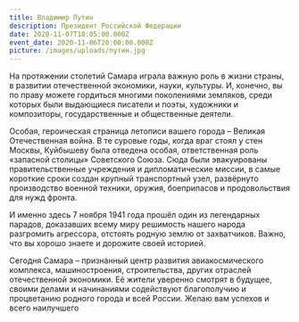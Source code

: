 ```yaml
---
title: Владимир Путин
description: Президент Российской Федерации
date: 2020-11-07T18:05:00.000Z
event_date: 2020-11-06T20:00:00.000Z
picture: /images/uploads/путин.jpg
---
```

На протяжении столетий Самара играла важную роль в жизни страны, в развитии отечественной экономики, науки, культуры. И, конечно, вы по праву можете гордиться многими поколениями земляков, среди которых были выдающиеся писатели и поэты, художники и композиторы, государственные и общественные деятели. 

Особая, героическая страница летописи вашего города – Великая Отечественная война. В те суровые годы, когда враг стоял у стен Москвы, Куйбышеву была отведена особая, ответственная роль «запасной столицы» Советского Союза. Сюда были эвакуированы правительственные учреждения и дипломатические миссии, в самые короткие сроки создан крупный
транспортный узел, развёрнуто производство военной техники, оружия, боеприпасов и продовольствия для нужд фронта. 

И именно здесь 7 ноября 1941 года прошёл один из легендарных парадов, доказавших всему миру решимость нашего народа разгромить агрессора, отстоять родную землю от захватчиков. Важно, что вы хорошо знаете и дорожите своей историей. 

Сегодня Самара – признанный центр развития авиакосмического комплекса, машиностроения, строительства, других отраслей отечественной экономики. Её жители уверенно смотрят в будущее, своими делами и начинаниями содействуют благополучию и процветанию родного города и всей России. Желаю вам успехов и всего наилучшего